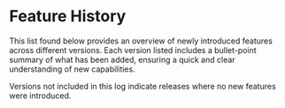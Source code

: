 # Feature History

This list found below provides an overview of newly introduced features across different versions.
Each version listed includes a bullet-point summary of what has been added, ensuring a quick and clear understanding
of new capabilities.

Versions not included in this log indicate releases where no new features were introduced.

